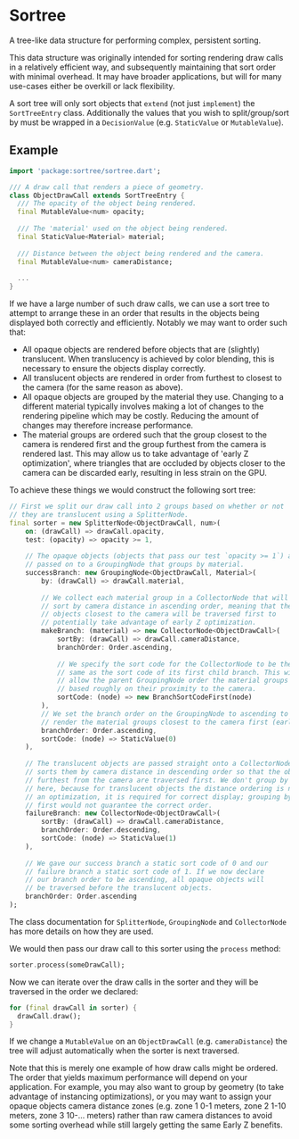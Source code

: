 # Sortree

A tree-like data structure for performing complex, persistent sorting.

This data structure was originally intended for sorting rendering draw
calls in a relatively efficient way, and subsequently maintaining that sort
order with minimal overhead. It may have broader applications, but will for 
many use-cases either be overkill or lack flexibility.

A sort tree will only sort objects that `extend` (not just `implement`) the
`SortTreeEntry` class. Additionally the values that you wish to split/group/sort
by must be wrapped in a `DecisionValue` (e.g. `StaticValue` or `MutableValue`).

## Example

```dart
import 'package:sortree/sortree.dart';

/// A draw call that renders a piece of geometry.
class ObjectDrawCall extends SortTreeEntry {
  /// The opacity of the object being rendered.
  final MutableValue<num> opacity;
  
  /// The 'material' used on the object being rendered.
  final StaticValue<Material> material;
  
  /// Distance between the object being rendered and the camera.
  final MutableValue<num> cameraDistance;
  
  ...
}
```

If we have a large number of such draw calls, we can use a sort tree to attempt to
arrange these in an order that results in the objects being displayed both correctly
and efficiently. Notably we may want to order such that:

- All opaque objects are rendered before objects that are (slightly) translucent.
  When translucency is achieved by color blending, this is necessary to ensure the
  objects display correctly.
- All translucent objects are rendered in order from furthest to closest to the camera
  (for the same reason as above).
- All opaque objects are grouped by the material they use. Changing to a different
  material typically involves making a lot of changes to the rendering pipeline which
  may be costly. Reducing the amount of changes may therefore increase performance.
- The material groups are ordered such that the group closest to the camera is rendered
  first and the group furthest from the camera is rendered last. This may allow us to
  take advantage of 'early Z optimization', where triangles that are occluded by objects
  closer to the camera can be discarded early, resulting in less strain on the GPU.
  
To achieve these things we would construct the following sort tree:

```dart
// First we split our draw call into 2 groups based on whether or not
// they are translucent using a SplitterNode.
final sorter = new SplitterNode<ObjectDrawCall, num>(
    on: (drawCall) => drawCall.opacity,
    test: (opacity) => opacity >= 1,
    
    // The opaque objects (objects that pass our test `opacity >= 1`) are 
    // passed on to a GroupingNode that groups by material.
    successBranch: new GroupingNode<ObjectDrawCall, Material>(
        by: (drawCall) => drawCall.material,
        
        // We collect each material group in a CollectorNode that will
        // sort by camera distance in ascending order, meaning that the
        // objects closest to the camera will be traversed first to 
        // potentially take advantage of early Z optimization.
        makeBranch: (material) => new CollectorNode<ObjectDrawCall>(
            sortBy: (drawCall) => drawCall.cameraDistance,
            branchOrder: Order.ascending,
            
            // We specify the sort code for the CollectorNode to be the
            // same as the sort code of its first child branch. This will
            // allow the parent GroupingNode order the material groups
            // based roughly on their proximity to the camera.
            sortCode: (node) => new BranchSortCodeFirst(node)
        ),
        // We set the branch order on the GroupingNode to ascending to
        // render the material groups closest to the camera first (early Z).
        branchOrder: Order.ascending,
        sortCode: (node) => StaticValue(0)
    ),
    
    // The translucent objects are passed straight onto a CollectorNode that
    // sorts them by camera distance in descending order so that the objects
    // furthest from the camera are traversed first. We don't group by material
    // here, because for translucent objects the distance ordering is not just
    // an optimization, it is required for correct display; grouping by material
    // first would not guarantee the correct order.
    failureBranch: new CollectorNode<ObjectDrawCall>(
        sortBy: (drawCall) => drawCall.cameraDistance,
        branchOrder: Order.descending,
        sortCode: (node) => StaticValue(1)
    ),
    
    // We gave our success branch a static sort code of 0 and our
    // failure branch a static sort code of 1. If we now declare
    // our branch order to be ascending, all opaque objects will
    // be traversed before the translucent objects.
    branchOrder: Order.ascending
);
```

The class documentation for `SplitterNode`, `GroupingNode` and `CollectorNode`
has more details on how they are used.

We would then pass our draw call to this sorter using the `process` method:

```dart
sorter.process(someDrawCall);
```

Now we can iterate over the draw calls in the sorter and they will be traversed
in the order we declared:

```dart
for (final drawCall in sorter) {
  drawCall.draw();
}
```

If we change a `MutableValue` on an `ObjectDrawCall` (e.g. `cameraDistance`) the
tree will adjust automatically when the sorter is next traversed.

Note that this is merely one example of how draw calls might be ordered. The order
that yields maximum performance will depend on your application. For example, you may
also want to group by geometry (to take advantage of instancing optimizations), or
you may want to assign your opaque objects camera distance zones (e.g. zone 1 0-1 
meters, zone 2 1-10 meters, zone 3 10-... meters) rather than raw camera distances
to avoid some sorting overhead while still largely getting the same Early Z benefits.
